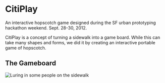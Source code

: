 CitiPlay
=============

An interactive hopscotch game designed during the SF urban prototyping hackathon weekend. Sept. 28-30, 2012.

CitiPlay is a concept of turning a sidewalk into a game board. While this can take many shapes and forms, we did it by creating an interactive portable game of hopscotch.


The Gameboard
-----------------------------------------------
![Luring in some people on the sidewalk](http://citiplay.files.wordpress.com/2012/10/sidewalk-live.png?w=958 "Luring in some people passing")
